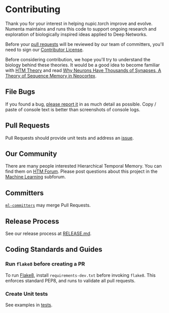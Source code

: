 # Contributing

Thank you for your interest in helping nupic.torch improve and evolve. Numenta maintains and runs this code to support ongoing research and exploration of biologically inspired ideas applied to Deep Networks. 

Before your [pull requests](https://help.github.com/articles/using-pull-requests) will be reviewed by our team of committers, you'll need to sign our [Contributor License](http://numenta.org/licenses/cl/).

Before considering contribution, we hope you'll try to understand the biology behind these theories. It would be a good idea to become familiar with [HTM Theory](https://numenta.org/htm-school/) and read [Why Neurons Have Thousands of Synapses, A Theory of Sequence Memory in Neocortex](https://numenta.com/neuroscience-research/research-publications/papers/why-neurons-have-thousands-of-synapses-theory-of-sequence-memory-in-neocortex/).

## File Bugs

If you found a bug, [please report it](https://github.com/numenta/nupic.torch/issues/new) in as much detail as possible. Copy / paste of console text is better than screenshots of console logs.

## Pull Requests

Pull Requests should provide unit tests and address an [issue](https://github.com/numenta/nupic.torch/issues).

## Our Community

There are many people interested Hierarchical Temporal Memory. You can find them on [HTM Forum](https://discourse.numenta.org/). Please post questions about this project in the [Machine Learning](https://discourse.numenta.org/c/engineering/machine-learning) subforum. 

## Committers

[`ml-committers`](https://github.com/orgs/numenta/teams/ml-committers/members) may merge Pull Requests. 

## Release Process

See our release process at [RELEASE.md](RELEASE.md).

## Coding Standards and Guides

### Run `flake8` before creating a PR

To run [Flake8](http://flake8.pycqa.org/en/latest/), install `requirements-dev.txt` before invoking `flake8`. This enforces standard PEP8, and runs to validate all pull requests.

### Create Unit tests

See examples in [tests](tests).
